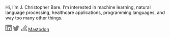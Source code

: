 Hi, I’m J. Christopher Bare. I’m interested in machine learning, natural language processing, healthcare applications, programming languages, and way too many other things.

<a href="https://www.linkedin.com/in/j-christopher-bare/"><img src="linkedin.svg" width="20" height="20" /></a>
<a href="https://twitter.com/christopherbare"><img src="twitter.svg" width="20" height="20" /></a>
<a href="https://stackoverflow.com/users/199166/cbare"><img src="stackoverflow.svg" width="20" height="20" /></a>
<a rel="me" href="https://hachyderm.io/@christopherbare">Mastodon</a>
